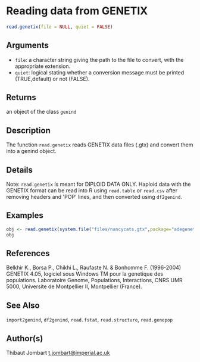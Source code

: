 # Reading data from GENETIX

```r
read.genetix(file = NULL, quiet = FALSE)
```

## Arguments

- `file`: a character string giving the path to the file to convert, with the appropriate extension.
- `quiet`: logical stating whether a conversion message must be printed (TRUE,default) or not (FALSE).

## Returns

an object of the class `genind`

## Description

The function `read.genetix` reads GENETIX data files (.gtx) and convert them into a genind object.

## Details

Note: `read.genetix` is meant for DIPLOID DATA ONLY. Haploid data with the GENETIX format can be read into R using `read.table` or `read.csv` after removing headers and 'POP' lines, and then converted using `df2genind`.

## Examples

```r
obj <- read.genetix(system.file("files/nancycats.gtx",package="adegenet"))
obj
```

## References

Belkhir K., Borsa P., Chikhi L., Raufaste N. & Bonhomme F. (1996-2004) GENETIX 4.05, logiciel sous Windows TM pour la genetique des populations. Laboratoire Genome, Populations, Interactions, CNRS UMR 5000, Universite de Montpellier II, Montpellier (France).

## See Also

`import2genind`, `df2genind`, `read.fstat`, `read.structure`, `read.genepop`

## Author(s)

Thibaut Jombart t.jombart@imperial.ac.uk



